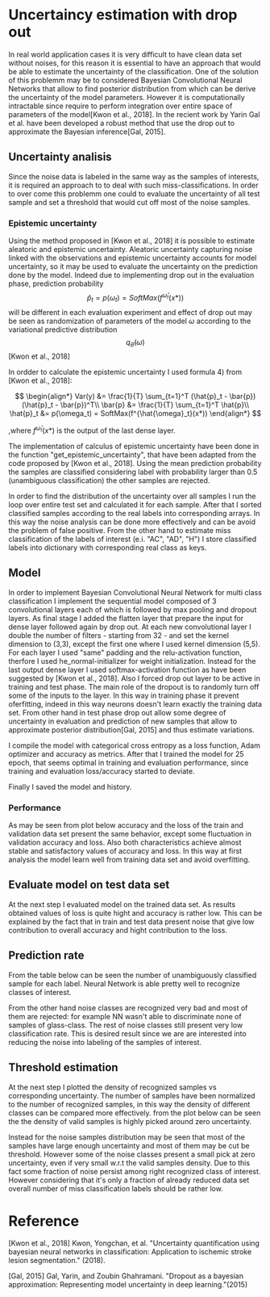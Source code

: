 # Uncertaincy estimation with drop out

In real world application cases it is very difficult to have clean data set without noises, for this reason it is essential to have an approach that would be able to estimate the uncertainty of the classification. One of the solution of this problemm may be to considered Bayesian Convolutional Neural Networks that allow to find posterior distribution from which can be derive the uncertainty of the model parameters. However it is computationally intractable since require to perform integration over entire space of parameters of the model[Kwon et al., 2018]. In the recient work by Yarin Gal et al. have been developed a robust method that use the drop out to approximate the Bayesian inference[Gal, 2015].

## Uncertainty analisis

Since the noise data is labeled in the same way as the samples of interests, it is required an approach to to deal with such miss-classifications. In order to over come this problemm one could to evaluate the uncertainty of all test sample and set a threshold that would cut off most of the noise samples.

### Epistemic uncertainty

Using the method proposed in [Kwon et al., 2018] it is possible to estimate aleatoric and epistemic uncertainty. Aleatoric uncertainty capturing noise linked with the observations and epistemic uncertainty accounts for model uncertainty, so it may be used to evaluate the uncertainty on the prediction done by the model. Indeed due to implementing drop out in the evaluation phase, prediction probability $$\hat{p}_t = p(\omega_t) = SoftMax(f^{\hat{\omega}_t}(x*))$$ will be different in each evaluation experiment and effect of drop out may be seen as randomization of parameters of the model $\omega$ according to the variational predictive distribution $$q_{\hat{\theta}}(\omega)$$[Kwon et al., 2018]

In ordder to calculate the epistemic uncertainty I used formula 4) from [Kwon et al., 2018]:

$$
\begin{align*}
Var(y) &= \frac{1}{T} \sum_{t=1}^T (\hat{p}_t - \bar{p})(\hat{p}_t - \bar{p})^T\\
\bar{p} &= \frac{1}{T} \sum_{t=1}^T \hat{p}\\
\hat{p}_t &= p(\omega_t) = SoftMax(f^{\hat{\omega}_t}(x*))
\end{align*}
$$

,where $f^{\hat{\omega}_t}(x*)$ is the output of the last dense layer.

The implementation of calculus of epistemic uncertainty have been done in the function "get_epistemic_uncertainty", that have been adapted from the code proposed by [Kwon et al., 2018]. Using the mean prediction probability the samples are classified considering label with probability larger than 0.5 (unambiguous classification) the other samples are rejected.

In order to find the distribution of the uncertainty over all samples I run the loop over entire test set and calculated it for each sample. After that I sorted classified samples according to the real labels into corresponding arrays. In this way the noise analysis can be done more effectively and can be avoid the problem of false positive. From the other hand to estimate miss classification of the labels of interest (e.i. "AC", "AD", "H") I store classified labels into dictionary with corresponding real class as keys.

## Model

In order to implement Bayesian Convolutional Neural Network for multi class classification I implement the sequential model composed of 3 convolutional layers each of which is followed by max pooling and dropout layers. As final stage I added the flatten layer that prepare the input for dense layer followed again by drop out. At each new convolutional layer I double the number of filters - starting from 32 - and set the kernel dimension to (3,3), except the first one where I used kernel dimension (5,5). For each layer I used "same" padding and the relu-activation function, therfore I used he_normal-initializer for weight initialization. Instead for the last output dense layer I used softmax-activation function as have been suggested by [Kwon et al., 2018].
Also I forced drop out layer to be active in training and test phase. The main role of the dropout is to randomly turn off some of the inputs to the layer. In this way in training phase it prevent oferfitting, indeed in this way neurons doesn't learn exactly the training data set. From other hand in test phase drop out allow some degree of uncertainty in evaluation and prediction of new samples that allow to approximate posterior distribution[Gal, 2015] and thus estimate variations.

I compile the model with categorical cross entropy as a loss function, Adam optimizer and accuracy as metrics. After that I trained the model for 25 epoch, that seems optimal in training and evaluation performance, since training and evaluation loss/accuracy started to deviate.

Finally I saved the model and history.

### Performance

As may be seen from plot below accuracy and the loss of the train and validation data set present the same behavior, except some fluctuation in validation accuracy and loss. Also both characteristics achieve almost stable and satisfactory values of accuracy and loss. In this way at first analysis the model learn well from training data set and avoid overfitting.

## Evaluate model on test data set

At the next step I evaluated model on the trained data set. As results obtained values of loss is quite hight and accuracy is rather low. This can be explained by the fact that in train and test data present noise that give low contribution to overall accuracy and hight contribution to the loss.

## Prediction rate

From the table below can be seen the number of unambiguously classified sample for each label. Neural Network is able pretty well to recognize classes of interest.

From the other hand noise classes are recognized very bad and most of them are rejected: for example NN wasn't able to discriminate none of samples of glass-class. The rest of noise classes still present very low classification rate. This is desired result since we are are interested into reducing the noise into labeling of the samples of interest.

## Threshold estimation  

At the next step I plotted the density of recognized samples vs corresponding uncertainty. The number of samples have been normalized to the number of recognized samples, in this way the density of different classes can be compared more effectively. from the plot below can be seen the the density of valid samples is highly picked around zero uncertainty.

Instead for the noise samples distribution may be seen that most of the samples have large enough uncertainty and most of them may be cut be threshold. However some of the noise classes present a small pick at zero uncertainty, even if very small w.r.t the valid samples density. Due to this fact some fraction of noise persist among right recognized class of interest. However considering that it's only a fraction of already reduced data set overall number of miss classification labels should be rather low.

# Reference

[Kwon et al., 2018] Kwon, Yongchan, et al. "Uncertainty quantification using bayesian neural networks in classification: Application to ischemic stroke lesion segmentation." (2018).

[Gal, 2015] Gal, Yarin, and Zoubin Ghahramani. "Dropout as a bayesian approximation: Representing model uncertainty in deep learning."(2015)
